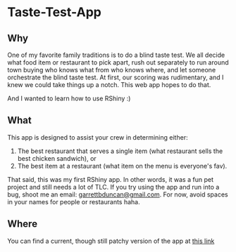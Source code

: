 # Taste-Test-App

## Why

One of my favorite family traditions is to do a blind taste test. We all decide what food item or restaurant to pick apart, rush out separately to run around town buying who knows what from who knows where, and let someone orchestrate the blind taste test. At first, our scoring was rudimentary, and I knew we could take things up a notch. This web app hopes to do that.

And I wanted to learn how to use RShiny :)

## What

This app is designed to assist your crew in determining either:

1. The best restaurant that serves a single item (what restaurant sells the best chicken sandwich), or
2. The best item at a restaurant (what item on the menu is everyone's fav).

That said, this was my first RShiny app. In other words, it was a fun pet project and still needs a lot of TLC. If you try using the app and run into a bug, shoot me an email: garrettbduncan@gmail.com. For now, avoid spaces in your names for people or restaurants haha.

## Where

You can find a current, though still patchy version of the app at [this link](https://garrettbduncan.shinyapps.io/tastetest_final/)
